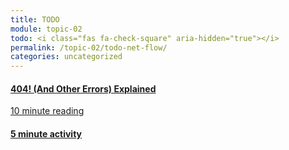 ```yaml
---
title: TODO
module: topic-02
todo: <i class="fas fa-check-square" aria-hidden="true"></i>
permalink: /topic-02/todo-net-flow/
categories: uncategorized
---
```


<div class="row text-center">
  <div class="col-lg-4">
    <div class="bs-component">
      <div class="list-group">
        <a href="https://www.hongkiat.com/blog/common-http-errors/" target="_blank" class="list-group-item">
          <i class="icon-hw fas fa-exclamation-circle" aria-hidden="true"></i>
          <h4 class="list-group-item-heading">404! (And Other Errors) Explained</h4>
          <div class="divider-hw"></div>
          <p class="list-group-item-text"><i class="far fa-clock" aria-hidden="true"></i> 10 minute reading</p>
        </a>
      </div>
    </div>
  </div>
  <div class="col-lg-4">
    <div class="bs-component">
      <div class="list-group">
        <a href="https://viewdns.info/" target="_blank" class="list-group-item">
          <i class="icon-hw fas fa-exclamation-circle" aria-hidden="true"></i>
          <h4 class="list-group-item-heading"View DNS</h4>
          <div class="divider-hw"></div>
          <p class="list-group-item-text"><i class="far fa-clock" aria-hidden="true"></i> 5 minute activity</p>
        </a>
      </div>
    </div>
  </div>
</div>
